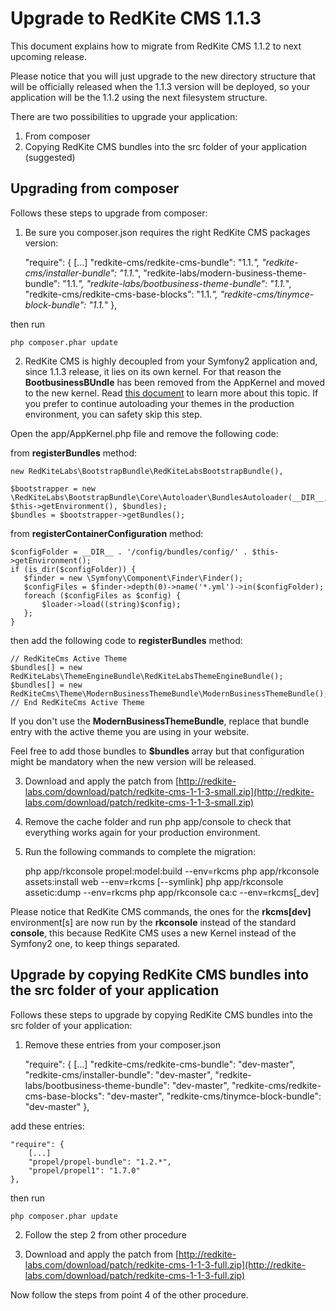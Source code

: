 
Upgrade to RedKite CMS 1.1.3
============================

This document explains how to migrate from RedKite CMS 1.1.2 to next upcoming release.

Please notice that you will just upgrade to the new directory structure that will be
officially released when the 1.1.3 version will be deployed, so your application will
be the 1.1.2 using the next filesystem structure.

There are two possibilities to upgrade your application:

1. From composer
2. Copying RedKite CMS bundles into the src folder of your application (suggested)


Upgrading from composer
-----------------------

Follows these steps to upgrade from composer:

1. Be sure you composer.json requires the right RedKite CMS packages version:


    "require": {
        [...]
        "redkite-cms/redkite-cms-bundle": "1.1.*",
        "redkite-cms/installer-bundle": "1.1.*",
        "redkite-labs/modern-business-theme-bundle": "1.1.*",
        "redkite-labs/bootbusiness-theme-bundle": "1.1.*",
        "redkite-cms/redkite-cms-base-blocks": "1.1.*",
        "redkite-cms/tinymce-block-bundle": "1.1.*"
    },

then run

    php composer.phar update

2. RedKite CMS is highly decoupled from your Symfony2 application and, since 1.1.3 release, it lies on its own kernel.
For that reason the **BootbusinessBUndle** has been removed from the AppKernel and moved to the new kernel. Read
[this document](http://redkite-labs.com/redkite-cms-website-deploy#preliminary-configuration) to learn more about this
topic. If you prefer to continue autoloading your themes in the production environment, you can safety skip this step.

Open the app/AppKernel.php file and remove the following code:

from **registerBundles** method:

    new RedKiteLabs\BootstrapBundle\RedKiteLabsBootstrapBundle(),

    $bootstrapper = new \RedKiteLabs\BootstrapBundle\Core\Autoloader\BundlesAutoloader(__DIR__, $this->getEnvironment(), $bundles);
    $bundles = $bootstrapper->getBundles();

from **registerContainerConfiguration** method:

    $configFolder = __DIR__ . '/config/bundles/config/' . $this->getEnvironment();
    if (is_dir($configFolder)) {
       $finder = new \Symfony\Component\Finder\Finder();
       $configFiles = $finder->depth(0)->name('*.yml')->in($configFolder);
       foreach ($configFiles as $config) {
           $loader->load((string)$config);
       };
    }

then add the following code to **registerBundles** method:

    // RedKiteCms Active Theme
    $bundles[] = new RedKiteLabs\ThemeEngineBundle\RedKiteLabsThemeEngineBundle();
    $bundles[] = new RedKiteCms\Theme\ModernBusinessThemeBundle\ModernBusinessThemeBundle();
    // End RedKiteCms Active Theme

If you don't use the **ModernBusinessThemeBundle**, replace that bundle entry with the active theme
you are using in your website.

Feel free to add those bundles to **$bundles** array but that configuration might be mandatory
when the new version will be released.

3. Download and apply the patch from [http://redkite-labs.com/download/patch/redkite-cms-1-1-3-small.zip](http://redkite-labs.com/download/patch/redkite-cms-1-1-3-small.zip)

4. Remove the cache folder and run php app/console to check that everything works again for your
production environment.

5. Run the following commands to complete the migration:


    php app/rkconsole propel:model:build --env=rkcms
    php app/rkconsole assets:install web --env=rkcms [--symlink]
    php app/rkconsole assetic:dump --env=rkcms
    php app/rkconsole ca:c --env=rkcms[_dev]

Please notice that RedKite CMS commands, the ones for the **rkcms[dev]** environment[s] are
now run by the **rkconsole** instead of the standard **console**, this because RedKite CMS
uses a new Kernel instead of the Symfony2 one, to keep things separated.


Upgrade by copying RedKite CMS bundles into the src folder of your application
------------------------------------------------------------------------------

Follows these steps to upgrade by copying RedKite CMS bundles into the src folder of your 
application:

1. Remove these entries from your composer.json


    "require": {
        [...]
        "redkite-cms/redkite-cms-bundle": "dev-master",
        "redkite-cms/installer-bundle": "dev-master",
    	"redkite-labs/bootbusiness-theme-bundle": "dev-master",
        "redkite-cms/redkite-cms-base-blocks": "dev-master",
	    "redkite-cms/tinymce-block-bundle": "dev-master"
    },

add these entries:

    "require": {
        [...]
        "propel/propel-bundle": "1.2.*",
        "propel/propel1": "1.7.0"
    },

then run

    php composer.phar update

2. Follow the step 2 from other procedure

3. Download and apply the patch from [http://redkite-labs.com/download/patch/redkite-cms-1-1-3-full.zip](http://redkite-labs.com/download/patch/redkite-cms-1-1-3-full.zip)

Now follow the steps from point 4 of the other procedure.


